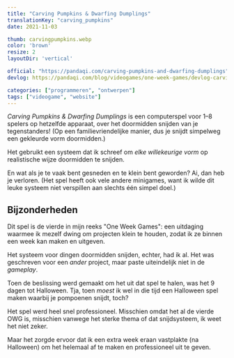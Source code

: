 ```yaml
---
title: "Carving Pumpkins & Dwarfing Dumplings"
translationKey: "carving_pumpkins"
date: 2021-11-03

thumb: carvingpumpkins.webp
color: 'brown'
resize: 2
layoutDir: 'vertical'

official: "https://pandaqi.com/carving-pumpkins-and-dwarfing-dumplings"
devlog: https://pandaqi.com/blog/videogames/one-week-games/devlog-carving-pumpkins-and-dwarfing-dumplings

categories: ["programmeren", "ontwerpen"]
tags: ["videogame", "website"]
---
```


_Carving Pumpkins & Dwarfing Dumplings_ is een computerspel voor 1&ndash;8 spelers op hetzelfde apparaat, over het doormidden snijden van je tegenstanders! (Op een familievriendelijke manier, dus je snijdt simpelweg een gekleurde vorm doormidden.)

Het gebruikt een systeem dat ik schreef om _elke willekeurige vorm_ op realistische wijze doormidden te snijden.

En wat als je te vaak bent gesneden en te klein bent geworden? Ai, dan heb je verloren. (Het spel heeft ook vele andere minigames, want ik wilde dit leuke systeem niet verspillen aan slechts één simpel doel.)

## Bijzonderheden
Dit spel is de vierde in mijn reeks "One Week Games": een uitdaging waarmee ik mezelf dwing om projecten klein te houden, zodat ik ze binnen een week kan maken en uitgeven.

Het systeem voor dingen doormidden snijden, echter, had ik al. Het was geschreven voor een _ander_ project, maar paste uiteindelijk niet in de _gameplay_. 

Toen de beslissing werd gemaakt om het uit dat spel te halen, was het 9 dagen tot Halloween. Tja, toen _moest_ ik wel in die tijd een Halloween spel maken waarbij je pompoenen snijdt, toch?

Het spel werd heel snel professioneel. Misschien omdat het al de vierde OWG is, misschien vanwege het sterke thema of dat snijdsysteem, ik weet het niet zeker.

Maar het zorgde ervoor dat ik een extra week eraan vastplakte (na Halloween) om het helemaal af te maken en professioneel uit te geven.